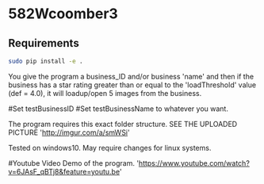 # 582Wcoomber3

## Requirements
```bash
sudo pip install -e .
```

You give the program a business_ID and/or business 'name' and then if the business has a star rating greater than or equal to the 'loadThreshold' value (def = 4.0), it will loadup/open 5 images from the business.

#Set testBusinessID
#Set testBusinessName
to whatever you want.

The program requires this exact folder structure. SEE THE UPLOADED PICTURE 'http://imgur.com/a/smWSi'

Tested on windows10. May require changes for linux systems.

#Youtube Video Demo of the program. 'https://www.youtube.com/watch?v=6JAsF_qBTj8&feature=youtu.be'
